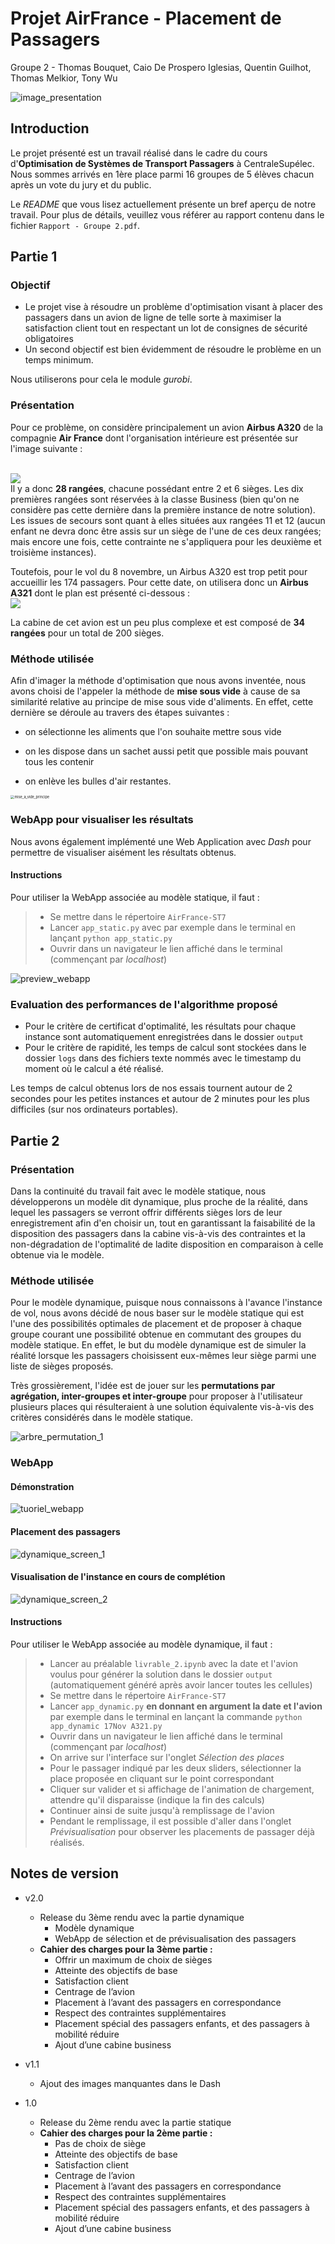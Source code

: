 # Projet AirFrance - Placement de Passagers
Groupe 2 - Thomas Bouquet, Caio De Prospero Iglesias, Quentin Guilhot, Thomas Melkior, Tony Wu

![image_presentation](assets/image_presentation.png)



## Introduction

Le projet présenté est un travail réalisé dans le cadre du cours d'**Optimisation de Systèmes de Transport Passagers** à CentraleSupélec. Nous sommes arrivés en 1ère place parmi 16 groupes de 5 élèves chacun après un vote du jury et du public.

Le *README* que vous lisez actuellement présente un bref aperçu de notre travail. Pour plus de détails, veuillez vous référer au rapport contenu dans le fichier `Rapport - Groupe 2.pdf`.



## Partie 1

### Objectif

- Le projet vise à résoudre un problème d'optimisation visant à placer des passagers dans un avion de ligne de telle sorte à maximiser la satisfaction client tout en respectant un lot de consignes de sécurité obligatoires
- Un second objectif est bien évidemment de résoudre le problème en un temps minimum.



Nous utiliserons pour cela le module *gurobi*.
​
​

### Présentation

Pour ce problème, on considère principalement un avion <strong>Airbus A320</strong> de la compagnie <strong>Air France</strong> dont l'organisation intérieure est présentée sur l'image suivante :

<br>
<img src='cabineA320AF.jpg'>
<br>
Il y a donc <strong>28 rangées</strong>, chacune possédant entre 2 et 6 sièges. Les dix premières rangées sont réservées à la classe Business (bien qu'on ne considère pas cette dernière dans la première instance de notre solution). Les issues de secours sont quant à elles situées aux rangées 11 et 12 (aucun enfant ne devra donc être assis sur un siège de l'une de ces deux rangées; mais encore une fois, cette contrainte ne s'appliquera pour les deuxième et troisième instances).



Toutefois, pour le vol du 8 novembre, un Airbus A320 est trop petit pour accueillir les 174 passagers. Pour cette date, on utilisera donc un <strong>Airbus A321</strong> dont le plan est présenté ci-dessous :
<br>
<img src='cabineA321AF.jpg'>
<br>

La cabine de cet avion est un peu plus complexe et est composé de <strong>34 rangées</strong> pour un total de 200 sièges.



### Méthode utilisée

Afin d'imager la méthode d'optimisation que nous avons inventée, nous avons choisi de l'appeler la méthode de **mise sous vide** à cause de sa similarité relative au principe de mise sous vide d'aliments. En effet, cette dernière se déroule au travers des étapes suivantes :

- on sélectionne les aliments que l'on souhaite mettre sous vide

- on les dispose dans un sachet aussi petit que possible mais pouvant tous les contenir

- on enlève les bulles d'air restantes.

  

<img src="assets/MSV_packed.png" alt="mise_a_vide_principe" style="zoom:40%;" />





### WebApp pour visualiser les résultats

Nous avons également implémenté une Web Application avec *Dash* pour permettre de visualiser aisément les résultats obtenus.



#### Instructions

Pour utiliser la WebApp associée au modèle statique, il faut :

> - Se mettre dans le répertoire `AirFrance-ST7`
> - Lancer `app_static.py` avec par exemple dans le terminal en lançant `python app_static.py`
> - Ouvrir dans un navigateur le lien affiché dans le terminal (commençant par *localhost*)



![preview_webapp](assets/statique_screen_preview.png)



### Evaluation des performances de l'algorithme proposé

- Pour le critère de certificat d'optimalité, les résultats pour chaque instance sont automatiquement enregistrées dans le dossier `output`
- Pour le critère de rapidité, les temps de calcul sont stockées dans le dossier `logs` dans des fichiers texte nommés avec le timestamp du moment où le calcul a été réalisé.



Les temps de calcul obtenus lors de nos essais tournent autour de 2 secondes pour les petites instances et autour de 2 minutes pour les plus difficiles (sur nos ordinateurs portables).





## Partie 2

### Présentation

Dans la continuité du travail fait avec le modèle statique, nous développerons un modèle dit dynamique, plus proche de la réalité, dans lequel les passagers se verront offrir différents sièges lors de leur enregistrement afin d'en choisir un, tout en garantissant la faisabilité de la disposition des passagers dans la cabine vis-à-vis des contraintes et la non-dégradation de l'optimalité de ladite disposition en comparaison à celle obtenue via le modèle.



### Méthode utilisée

Pour le modèle dynamique, puisque nous connaissons à l'avance l'instance de vol, nous avons décidé de nous baser sur le modèle statique qui est l'une des possibilités optimales de placement et de proposer à chaque groupe courant une possibilité obtenue en commutant des groupes du modèle statique. En effet, le but du modèle dynamique est de simuler la réalité lorsque les passagers choisissent eux-mêmes leur siège parmi une liste de sièges proposés.

Très grossièrement, l'idée est de jouer sur les **permutations par agrégation, inter-groupes et inter-groupe** pour proposer à l'utilisateur plusieurs places qui résulteraient à une solution équivalente vis-à-vis des critères considérés dans le modèle statique.

![arbre_permutation_1](assets/arbre_permutation_1.png)







### WebApp

#### Démonstration

![tuoriel_webapp](assets/tuoriel_webapp.gif)



#### Placement des passagers

![dynamique_screen_1](assets/dynamique_screen_1.png)

#### Visualisation de l'instance en cours de complétion

![dynamique_screen_2](assets/dynamique_screen_2.png)



#### Instructions

Pour utiliser le WebApp associée au modèle dynamique, il faut :

> - Lancer au préalable `livrable_2.ipynb` avec la date et l'avion voulus pour générer la solution dans le dossier `output` (automatiquement généré après avoir lancer toutes les cellules)
> - Se mettre dans le répertoire `AirFrance-ST7`
> - Lancer `app_dynamic.py` **en donnant en argument la date et l'avion** par exemple dans le terminal en lançant la commande `python app_dynamic 17Nov A321.py`
> - Ouvrir dans un navigateur le lien affiché dans le terminal (commençant par *localhost*)
> - On arrive sur l'interface sur l'onglet *Sélection des places*
> - Pour le passager indiqué par les deux sliders, sélectionner la place proposée en cliquant sur le point correspondant
> - Cliquer sur valider et si affichage de l'animation de chargement, attendre qu'il disparaisse (indique la fin des calculs)
> - Continuer ainsi de suite jusqu'à remplissage de l'avion
> - Pendant le remplissage, il est possible d'aller dans l'onglet *Prévisualisation* pour observer les placements de passager déjà réalisés.



## Notes de version

- v2.0
  - Release du 3ème rendu avec la partie dynamique
    - Modèle dynamique
    - WebApp de sélection et de prévisualisation des passagers
  - **Cahier des charges pour la 3ème partie :**
    - Offrir un maximum de choix de sièges
    - Atteinte des objectifs de base
    - Satisfaction client
    - Centrage de l’avion
    - Placement à l’avant des passagers en correspondance
    - Respect des contraintes supplémentaires
    - Placement spécial des passagers enfants, et des passagers à
    mobilité réduire
    - Ajout d’une cabine business
  
- v1.1
  - Ajout des images manquantes dans le Dash
- 1.0
  - Release du 2ème rendu avec la partie statique
  - **Cahier des charges pour la 2ème partie :**
    - Pas de choix de siège
    - Atteinte des objectifs de base
    - Satisfaction client
    - Centrage de l’avion
    - Placement à l’avant des passagers en correspondance
    - Respect des contraintes supplémentaires
    - Placement spécial des passagers enfants, et des passagers à mobilité réduire
    - Ajout d’une cabine business
